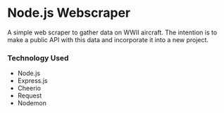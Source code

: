 # Node.js Webscraper
A simple web scraper to gather data on WWII aircraft. The intention is to make a public API with this data and incorporate it into a new project.

### Technology Used
* Node.js
* Express.js
* Cheerio
* Request
* Nodemon
